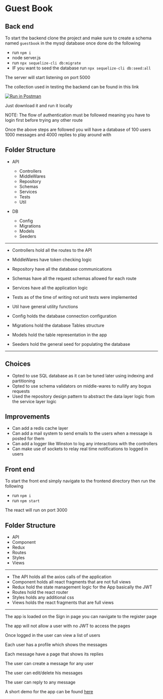 # Guest Book

## Back end
To start the backend clone the project and make sure to create a schema named `guestbook` in the mysql database once done do the following


- run `npm i`
- node server.js
- run `npx sequelize-cli db:migrate`
- IF you want to seed the database run `npx sequelize-cli db:seed:all`


The server will start listening on port 5000

The collection used in testing the backend can be found in this link


[![Run in Postman](https://run.pstmn.io/button.svg)](https://app.getpostman.com/run-collection/9205100-33dbe68d-7837-4cad-913c-6ea5c9e37847?action=collection%2Ffork&collection-url=entityId%3D9205100-33dbe68d-7837-4cad-913c-6ea5c9e37847%26entityType%3Dcollection%26workspaceId%3Debb85c04-d3b2-4b49-9fee-aefdd3b2b96f)

Just download it and run it locally

NOTE: The flow of authentication must be followed meaning you have to login first before trying any other route

Once the above steps are followed you will have a database of 100 users 1000 messages and 4000 replies to play around with

## Folder Structure

- API
  - Controllers
  - MiddleWares
  - Repository
  - Schemas
  - Services
  - Tests
  - Util

- DB
  - Config
  - Migrations
  - Models
  - Seeders

---
- Controllers hold all the routes to the API
- MiddleWares have token checking logic
- Repository have all the database communications
- Schemas have all the request schemas allowed for each route
- Services have all the application logic
- Tests as of the time of writing not unit tests were implemented
- Util have general utility functions

- Config holds the database connection configuration
- Migrations hold the database Tables structure
- Models hold the table representation in the app
- Seeders hold the general seed for populating the database
---
## Choices
- Opted to use SQL database as it can be tuned later using indexing and partitioning 
- Opted to use schema validators on middle-wares to nullify any bogus requests
- Used the repository design pattern to abstract the data layer logic from the service layer logic

## Improvements
- Can add a redis cache layer
- Can add a mail system to send emails to the users when a message is posted for them
- Can add a logger like Winston to log any interactions with the controllers
- Can make use of sockets to relay real time notifications to logged in users



## Front end
To start the front end simply navigate to the frontend directory then run the following

- run `npm i`
- run `npm start`

The react will run on port 3000

## Folder Structure

- API
- Component
- Redux
- Routes
- Styles
- Views

-----

- The API holds all the axios calls of the application
- Component holds all react fragments that are not full views
- Redux hold the state management logic for the App basically the JWT
- Routes hold the react router
- Styles holds any additional css
- Views holds the react fragments that are full views
---

The app is loaded on the Sign in page you can navigate to the register page

The app will not allow a user with no JWT to access the pages

Once logged in the user can view a list of users

Each user has a profile which shows the messages

Each message have a page that shows its replies

The user can create a message for any user

The user can edit/delete his messages

The user can reply to any message

A short demo for the app can be found [here](https://www.youtube.com/watch?v=-s5Sr361ESw) 